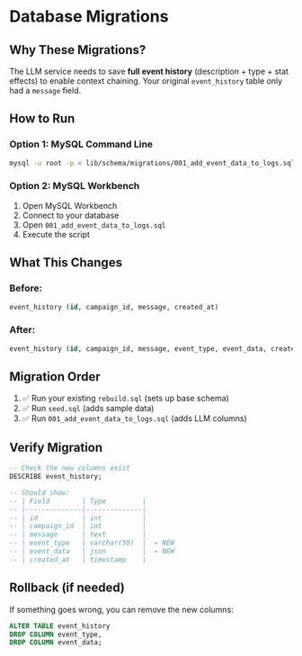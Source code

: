 # Database Migrations

## Why These Migrations?

The LLM service needs to save **full event history** (description + type + stat effects) to enable context chaining. Your original `event_history` table only had a `message` field.

## How to Run

### Option 1: MySQL Command Line
```bash
mysql -u root -p < lib/schema/migrations/001_add_event_data_to_logs.sql
```

### Option 2: MySQL Workbench
1. Open MySQL Workbench
2. Connect to your database
3. Open `001_add_event_data_to_logs.sql`
4. Execute the script

## What This Changes

### Before:
```sql
event_history (id, campaign_id, message, created_at)
```

### After:
```sql
event_history (id, campaign_id, message, event_type, event_data, created_at)
```

## Migration Order

1. ✅ Run your existing `rebuild.sql` (sets up base schema)
2. ✅ Run `seed.sql` (adds sample data)
3. ✅ Run `001_add_event_data_to_logs.sql` (adds LLM columns)

## Verify Migration

```sql
-- Check the new columns exist
DESCRIBE event_history;

-- Should show:
-- | Field        | Type         |
-- |--------------|--------------|
-- | id           | int          |
-- | campaign_id  | int          |
-- | message      | text         |
-- | event_type   | varchar(50)  |  ← NEW
-- | event_data   | json         |  ← NEW
-- | created_at   | timestamp    |
```

## Rollback (if needed)

If something goes wrong, you can remove the new columns:

```sql
ALTER TABLE event_history 
DROP COLUMN event_type,
DROP COLUMN event_data;
```

